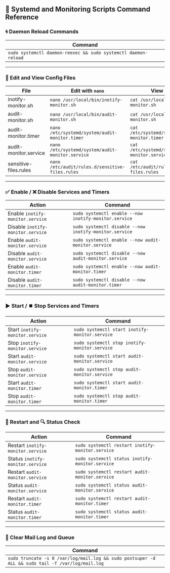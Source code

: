 ## 🔧 Systemd and Monitoring Scripts Command Reference

### 🌀 Daemon Reload Commands

| Command |
|--------|
| `sudo systemctl daemon-reexec && sudo systemctl daemon-reload` |

---

### 📝 Edit and View Config Files

| File | Edit with `nano` | View with `cat` |
|------|------------------|-----------------|
| inotify-monitor.sh | `nano /usr/local/bin/inotify-monitor.sh` | `cat /usr/local/bin/inotify-monitor.sh` |
| audit-monitor.sh | `nano /usr/local/bin/audit-monitor.sh` | `cat /usr/local/bin/audit-monitor.sh` |
| audit-monitor.timer | `nano /etc/systemd/system/audit-monitor.timer` | `cat /etc/systemd/system/audit-monitor.timer` |
| audit-monitor.service | `nano /etc/systemd/system/audit-monitor.service` | `cat /etc/systemd/system/audit-monitor.service` |
| sensitive-files.rules | `nano /etc/audit/rules.d/sensitive-files.rules` | `cat /etc/audit/rules.d/sensitive-files.rules` |

---

### ✅ Enable / ❌ Disable Services and Timers

| Action | Command |
|--------|---------|
| Enable `inotify-monitor.service` | `sudo systemctl enable --now inotify-monitor.service` |
| Disable `inotify-monitor.service` | `sudo systemctl disable --now inotify-monitor.service` |
| Enable `audit-monitor.service` | `sudo systemctl enable --now audit-monitor.service` |
| Disable `audit-monitor.service` | `sudo systemctl disable --now audit-monitor.service` |
| Enable `audit-monitor.timer` | `sudo systemctl enable --now audit-monitor.timer` |
| Disable `audit-monitor.timer` | `sudo systemctl disable --now audit-monitor.timer` |

---

### ▶️ Start / ⏹️ Stop Services and Timers

| Action | Command |
|--------|---------|
| Start `inotify-monitor.service` | `sudo systemctl start inotify-monitor.service` |
| Stop `inotify-monitor.service` | `sudo systemctl stop inotify-monitor.service` |
| Start `audit-monitor.service` | `sudo systemctl start audit-monitor.service` |
| Stop `audit-monitor.service` | `sudo systemctl stop audit-monitor.service` |
| Start `audit-monitor.timer` | `sudo systemctl start audit-monitor.timer` |
| Stop `audit-monitor.timer` | `sudo systemctl stop audit-monitor.timer` |

---

### 🔁 Restart and 🔍 Status Check

| Action | Command |
|--------|---------|
| Restart `inotify-monitor.service` | `sudo systemctl restart inotify-monitor.service` |
| Status `inotify-monitor.service` | `sudo systemctl status inotify-monitor.service` |
| Restart `audit-monitor.service` | `sudo systemctl restart audit-monitor.service` |
| Status `audit-monitor.service` | `sudo systemctl status audit-monitor.service` |
| Restart `audit-monitor.timer` | `sudo systemctl restart audit-monitor.timer` |
| Status `audit-monitor.timer` | `sudo systemctl status audit-monitor.timer` |

---

### 🧹 Clear Mail Log and Queue

| Command |
|---------|
| `sudo truncate -s 0 /var/log/mail.log && sudo postsuper -d ALL && sudo tail -f /var/log/mail.log` |
